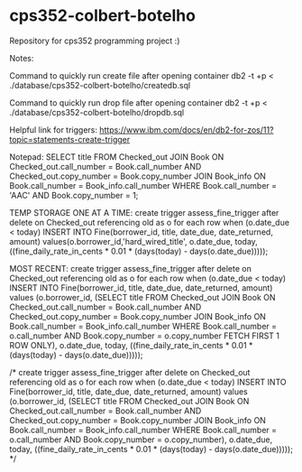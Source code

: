 # cps352-colbert-botelho
Repository for cps352 programming project :)

Notes:

Command to quickly run create file after opening container
db2 -t +p < ./database/cps352-colbert-botelho/createdb.sql

Command to quickly run drop file after opening container
db2 -t +p < ./database/cps352-colbert-botelho/dropdb.sql

Helpful link for triggers:
https://www.ibm.com/docs/en/db2-for-zos/11?topic=statements-create-trigger


Notepad:
         SELECT title
		 FROM Checked_out JOIN Book
		 ON Checked_out.call_number = Book.call_number
		 AND Checked_out.copy_number = Book.copy_number
		 JOIN Book_info
		 ON Book.call_number = Book_info.call_number
		 WHERE Book.call_number = 'AAC'
		 AND Book.copy_number = 1;

TEMP STORAGE ONE AT A TIME:
create trigger assess_fine_trigger
    after delete on Checked_out
	referencing old as o
	for each row
	when (o.date_due < today)
        INSERT INTO Fine(borrower_id, title, date_due, date_returned, amount)
		values(o.borrower_id,'hard_wired_title', o.date_due, today,
        ((fine_daily_rate_in_cents * 0.01 * (days(today) - days(o.date_due)))));


MOST RECENT:
create trigger assess_fine_trigger
    after delete on Checked_out
	referencing old as o
	for each row
	when (o.date_due < today)
        INSERT INTO Fine(borrower_id, title, date_due, date_returned, amount)
        values (o.borrower_id,
		(SELECT title
		 FROM Checked_out JOIN Book
		 ON Checked_out.call_number = Book.call_number
		 AND Checked_out.copy_number = Book.copy_number
		 JOIN Book_info
		 ON Book.call_number = Book_info.call_number
		 WHERE Book.call_number = o.call_number
		 AND Book.copy_number = o.copy_number
		 FETCH FIRST 1 ROW ONLY),
        o.date_due, today,
        ((fine_daily_rate_in_cents * 0.01 * (days(today) - days(o.date_due)))));


/*
create trigger assess_fine_trigger
    after delete on Checked_out
	referencing old as o
	for each row
	when (o.date_due < today)
        INSERT INTO Fine(borrower_id, title, date_due, date_returned, amount)
        values (o.borrower_id,
		(SELECT title
		 FROM Checked_out JOIN Book
		 ON Checked_out.call_number = Book.call_number
		 AND Checked_out.copy_number = Book.copy_number
		 JOIN Book_info
		 ON Book.call_number = Book_info.call_number
		 WHERE Book.call_number = o.call_number
		 AND Book.copy_number = o.copy_number),
        o.date_due, today,
        ((fine_daily_rate_in_cents * 0.01 * (days(today) - days(o.date_due)))));
*/





